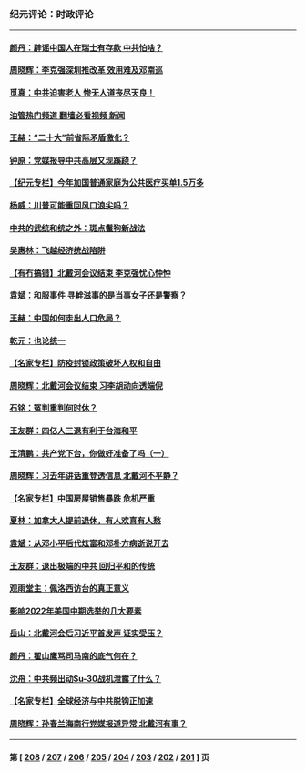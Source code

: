 ### 纪元评论：时政评论
---
#### [颜丹：辟谣中国人在瑞士有存款 中共怕啥？](../../pages/nsc1025/n13806126.md?08200330) 
#### [周晓辉：李克强深圳推改革 效用难及邓南巡](../../pages/nsc1025/n13805874.md?08200330) 
#### [觅真：中共迫害老人 惨无人道丧尽天良！](../../pages/nsc1025/n13805777.md?08200330) 
#### [油管热门频道 翻墙必看视频 新闻](ok?08200330)
#### [王赫：“二十大”前省际矛盾激化？](../../pages/nsc1025/n13805599.md?08200330) 
#### [钟原：党媒报导中共高层又现蹊跷？](../../pages/nsc1025/n13805608.md?08200330) 
#### [【纪元专栏】今年加国普通家庭为公共医疗买单1.5万多](../../pages/nsc1025/n13805493.md?08200330) 
#### [杨威：川普可能重回风口浪尖吗？](../../pages/nsc1025/n13804966.md?08200330) 
#### [中共的武统和统之外：斑点鬣狗新战法](../../pages/nsc1025/n13805448.md?08200330) 
#### [吴惠林：飞越经济统战陷阱](../../pages/nsc1025/n13805363.md?08200330) 
#### [【有冇搞错】北戴河会议结束 李克强忧心忡忡](../../pages/nsc1025/n13804836.md?08200330) 
#### [袁斌：和服事件 寻衅滋事的是当事女子还是警察？](../../pages/nsc1025/n13805053.md?08200330) 
#### [王赫：中国如何走出人口危局？](../../pages/nsc1025/n13804930.md?08200330) 
#### [乾元：也论统一](../../pages/nsc1025/n13804935.md?08200330) 
#### [【名家专栏】防疫封锁政策破坏人权和自由](../../pages/nsc1025/n13804521.md?08200330) 
#### [周晓辉：北戴河会议结束 习李胡动向透端倪](../../pages/nsc1025/n13804432.md?08200330) 
#### [石铭：冤判重判何时休？](../../pages/nsc1025/n13804433.md?08200330) 
#### [王友群：四亿人三退有利于台海和平](../../pages/nsc1025/n13803979.md?08200330) 
#### [王清鹏：共产党下台，你做好准备了吗（一）](../../pages/nsc1025/n13804205.md?08200330) 
#### [周晓辉：习去年讲话重登透信息 北戴河不平静？](../../pages/nsc1025/n13803937.md?08200330) 
#### [【名家专栏】中国房屋销售暴跌 危机严重](../../pages/nsc1025/n13803785.md?08200330) 
#### [夏林：加拿大人提前退休，有人欢喜有人愁](../../pages/nsc1025/n13803860.md?08200330) 
#### [袁斌：从邓小平后代炫富和邓朴方病逝说开去](../../pages/nsc1025/n13803520.md?08200330) 
#### [王友群：退出极端的中共 回归平和的传统](../../pages/nsc1025/n13803234.md?08200330) 
#### [观雨堂主：佩洛西访台的真正意义](../../pages/nsc1025/n13803062.md?08200330) 
#### [影响2022年美国中期选举的几大要素](../../pages/nsc1025/n13802590.md?08200330) 
#### [岳山：北戴河会后习近平首发声 证实受压？](../../pages/nsc1025/n13802942.md?08200330) 
#### [颜丹：翟山鹰骂司马南的底气何在？](../../pages/nsc1025/n13802558.md?08200330) 
#### [沈舟：中共频出动Su-30战机泄露了什么？](../../pages/nsc1025/n13802628.md?08200330) 
#### [【名家专栏】全球经济与中共脱钩正加速](../../pages/nsc1025/n13802363.md?08200330) 
#### [周晓辉：孙春兰海南行党媒报道异常 北戴河有事？](../../pages/nsc1025/n13802581.md?08200330) 

---
#### 第 [ [208](./208.md?08200330) / [207](./207.md?08200330) / [206](./206.md?08200330) / [205](./205.md?08200330) / [204](./204.md?08200330) / [203](./203.md?08200330) / [202](./202.md?08200330) / [201](./201.md?08200330) ] 页
